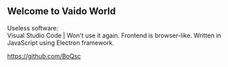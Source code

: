 ## Welcome to Vaido World

Useless software:  
Visual Studio Code | Won't use it again. Frontend is browser-like. Written in JavaScript using Electron framework.
  
https://github.com/BoQsc
